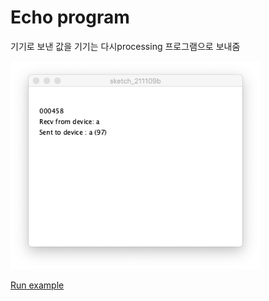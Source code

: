 # Echo program
기기로 보낸 값을 기기는 다시processing 프로그램으로 보내줌

<img src='screenshot02-echo.png' width=400px />

<a href='https://imgur.com/a/7oRaeFl' target='_blank'>Run example</a>
